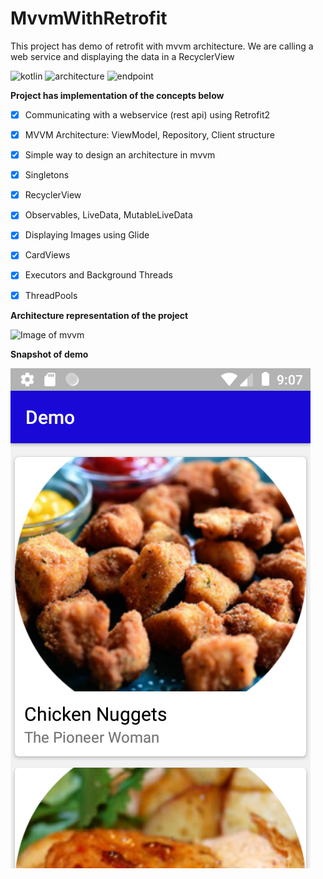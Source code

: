 # MvvmWithRetrofit
This project has demo of retrofit with mvvm architecture. We are calling a web service and displaying the data in a RecyclerView

![kotlin](https://img.shields.io/badge/Kotlin-language-blue)
![architecture](https://img.shields.io/badge/mvvm-architecture-green)
![endpoint](https://img.shields.io/badge/EndPoint-API-orange)

**Project has implementation of the concepts below** 

- [x]  Communicating with a webservice (rest api) using Retrofit2
- [x]  MVVM Architecture: ViewModel, Repository, Client structure
- [x]  Simple way to design an architecture in mvvm
- [x]  Singletons
- [x]  RecyclerView 
- [x]  Observables, LiveData, MutableLiveData
- [x]  Displaying Images using Glide
- [x]  CardViews
- [x]  Executors and Background Threads
- [x]  ThreadPools


**Architecture representation of the project**

![Image of mvvm](https://developer.android.com/topic/libraries/architecture/images/final-architecture.png)


**Snapshot of demo**

![snapshot](https://github.com/devrath/MvvmWithRetrofit/blob/master/snapshot.png)
